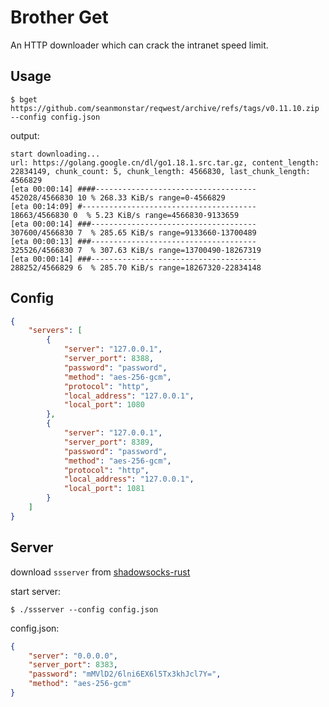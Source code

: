 # Brother Get

An HTTP downloader which can crack the intranet speed limit.

## Usage

```
$ bget https://github.com/seanmonstar/reqwest/archive/refs/tags/v0.11.10.zip --config config.json
```

output:
```
start downloading...                                                                                                    
url: https://golang.google.cn/dl/go1.18.1.src.tar.gz, content_length: 22834149, chunk_count: 5, chunk_length: 4566830, last_chunk_length: 4566829
[eta 00:00:14] ####------------------------------------  452028/4566830 10 % 268.33 KiB/s range=0-4566829
[eta 00:14:09] #---------------------------------------   18663/4566830 0  % 5.23 KiB/s range=4566830-9133659
[eta 00:00:14] ###-------------------------------------  307600/4566830 7  % 285.65 KiB/s range=9133660-13700489
[eta 00:00:13] ###-------------------------------------  325526/4566830 7  % 307.63 KiB/s range=13700490-18267319
[eta 00:00:14] ###-------------------------------------  288252/4566829 6  % 285.70 KiB/s range=18267320-22834148 
```

## Config

```json
{
    "servers": [
        {
            "server": "127.0.0.1",
            "server_port": 8388,
            "password": "password",
            "method": "aes-256-gcm",
            "protocol": "http",
            "local_address": "127.0.0.1",
            "local_port": 1080
        },
        {
            "server": "127.0.0.1",
            "server_port": 8389,
            "password": "password",
            "method": "aes-256-gcm",
            "protocol": "http",
            "local_address": "127.0.0.1",
            "local_port": 1081
        }
    ]
}
```


## Server

download `ssserver` from [shadowsocks-rust](https://github.com/shadowsocks/shadowsocks-rust/releases)

start server:
```
$ ./ssserver --config config.json
```

config.json:
```json
{
    "server": "0.0.0.0",
    "server_port": 8383,
    "password": "mMVlD2/6lni6EX6l5Tx3khJcl7Y=",
    "method": "aes-256-gcm"
}
```


            